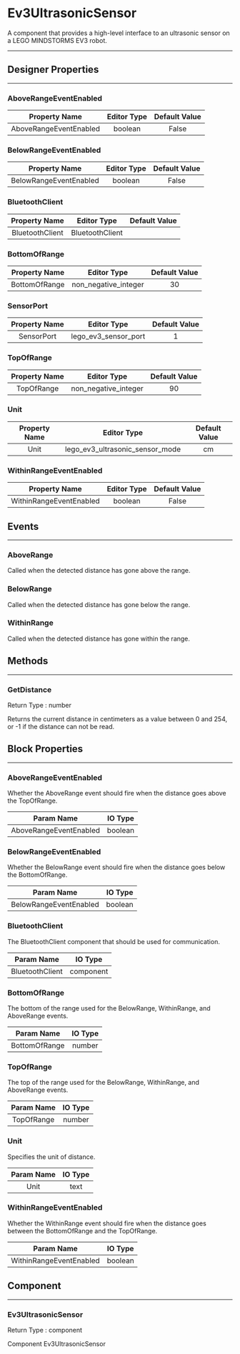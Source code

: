 <!--
  Copyright © 2013-2021 AIIE-ADL, All rights reserved
  Released under the Apache License, Version 2.0
  http://www.apache.org/licenses/LICENSE-2.0
-->

# Ev3UltrasonicSensor

A component that provides a high-level interface to an ultrasonic sensor on a LEGO MINDSTORMS EV3 robot.

---

## Designer Properties

---

### AboveRangeEventEnabled

|      Property Name     | Editor Type | Default Value |
| :--------------------: | :---------: | :-----------: |
| AboveRangeEventEnabled |   boolean   |     False     |

### BelowRangeEventEnabled

|      Property Name     | Editor Type | Default Value |
| :--------------------: | :---------: | :-----------: |
| BelowRangeEventEnabled |   boolean   |     False     |

### BluetoothClient

|  Property Name  |   Editor Type   | Default Value |
| :-------------: | :-------------: | :-----------: |
| BluetoothClient | BluetoothClient |               |

### BottomOfRange

| Property Name |      Editor Type     | Default Value |
| :-----------: | :------------------: | :-----------: |
| BottomOfRange | non_negative_integer |       30      |

### SensorPort

| Property Name |      Editor Type     | Default Value |
| :-----------: | :------------------: | :-----------: |
|   SensorPort  | lego_ev3_sensor_port |       1       |

### TopOfRange

| Property Name |      Editor Type     | Default Value |
| :-----------: | :------------------: | :-----------: |
|   TopOfRange  | non_negative_integer |       90      |

### Unit

| Property Name |           Editor Type           | Default Value |
| :-----------: | :-----------------------------: | :-----------: |
|      Unit     | lego_ev3_ultrasonic_sensor_mode |       cm      |

### WithinRangeEventEnabled

|      Property Name      | Editor Type | Default Value |
| :---------------------: | :---------: | :-----------: |
| WithinRangeEventEnabled |   boolean   |     False     |

## Events

---

### AboveRange

<div block-type = "component_event" component-selector = "Ev3UltrasonicSensor" event-selector = "AboveRange" id = "ev3ultrasonicsensor-aboverange"></div>

Called when the detected distance has gone above the range.

### BelowRange

<div block-type = "component_event" component-selector = "Ev3UltrasonicSensor" event-selector = "BelowRange" id = "ev3ultrasonicsensor-belowrange"></div>

Called when the detected distance has gone below the range.

### WithinRange

<div block-type = "component_event" component-selector = "Ev3UltrasonicSensor" event-selector = "WithinRange" id = "ev3ultrasonicsensor-withinrange"></div>

Called when the detected distance has gone within the range.

## Methods

---

### GetDistance

<div block-type = "component_method" component-selector = "Ev3UltrasonicSensor" method-selector = "GetDistance" id = "ev3ultrasonicsensor-getdistance"></div>

Return Type : number

Returns the current distance in centimeters as a value between 0 and 254, or -1 if the distance can not be read.

## Block Properties

---

### AboveRangeEventEnabled

<div block-type = "component_set_get" component-selector = "Ev3UltrasonicSensor" property-selector = "AboveRangeEventEnabled" property-type = "get" id = "get-ev3ultrasonicsensor-aboverangeeventenabled"></div>

<div block-type = "component_set_get" component-selector = "Ev3UltrasonicSensor" property-selector = "AboveRangeEventEnabled" property-type = "set" id = "set-ev3ultrasonicsensor-aboverangeeventenabled"></div>

Whether the AboveRange event should fire when the distance goes above the TopOfRange.

|       Param Name       | IO Type |
| :--------------------: | :-----: |
| AboveRangeEventEnabled | boolean |

### BelowRangeEventEnabled

<div block-type = "component_set_get" component-selector = "Ev3UltrasonicSensor" property-selector = "BelowRangeEventEnabled" property-type = "get" id = "get-ev3ultrasonicsensor-belowrangeeventenabled"></div>

<div block-type = "component_set_get" component-selector = "Ev3UltrasonicSensor" property-selector = "BelowRangeEventEnabled" property-type = "set" id = "set-ev3ultrasonicsensor-belowrangeeventenabled"></div>

Whether the BelowRange event should fire when the distance goes below the BottomOfRange.

|       Param Name       | IO Type |
| :--------------------: | :-----: |
| BelowRangeEventEnabled | boolean |

### BluetoothClient

<div block-type = "component_set_get" component-selector = "Ev3UltrasonicSensor" property-selector = "BluetoothClient" property-type = "get" id = "get-ev3ultrasonicsensor-bluetoothclient"></div>

<div block-type = "component_set_get" component-selector = "Ev3UltrasonicSensor" property-selector = "BluetoothClient" property-type = "set" id = "set-ev3ultrasonicsensor-bluetoothclient"></div>

The BluetoothClient component that should be used for communication.

|    Param Name   |  IO Type  |
| :-------------: | :-------: |
| BluetoothClient | component |

### BottomOfRange

<div block-type = "component_set_get" component-selector = "Ev3UltrasonicSensor" property-selector = "BottomOfRange" property-type = "get" id = "get-ev3ultrasonicsensor-bottomofrange"></div>

<div block-type = "component_set_get" component-selector = "Ev3UltrasonicSensor" property-selector = "BottomOfRange" property-type = "set" id = "set-ev3ultrasonicsensor-bottomofrange"></div>

The bottom of the range used for the BelowRange, WithinRange, and AboveRange events.

|   Param Name  | IO Type |
| :-----------: | :-----: |
| BottomOfRange |  number |

### TopOfRange

<div block-type = "component_set_get" component-selector = "Ev3UltrasonicSensor" property-selector = "TopOfRange" property-type = "get" id = "get-ev3ultrasonicsensor-topofrange"></div>

<div block-type = "component_set_get" component-selector = "Ev3UltrasonicSensor" property-selector = "TopOfRange" property-type = "set" id = "set-ev3ultrasonicsensor-topofrange"></div>

The top of the range used for the BelowRange, WithinRange, and AboveRange events.

| Param Name | IO Type |
| :--------: | :-----: |
| TopOfRange |  number |

### Unit

<div block-type = "component_set_get" component-selector = "Ev3UltrasonicSensor" property-selector = "Unit" property-type = "get" id = "get-ev3ultrasonicsensor-unit"></div>

<div block-type = "component_set_get" component-selector = "Ev3UltrasonicSensor" property-selector = "Unit" property-type = "set" id = "set-ev3ultrasonicsensor-unit"></div>

Specifies the unit of distance.

| Param Name | IO Type |
| :--------: | :-----: |
|    Unit    |   text  |

### WithinRangeEventEnabled

<div block-type = "component_set_get" component-selector = "Ev3UltrasonicSensor" property-selector = "WithinRangeEventEnabled" property-type = "get" id = "get-ev3ultrasonicsensor-withinrangeeventenabled"></div>

<div block-type = "component_set_get" component-selector = "Ev3UltrasonicSensor" property-selector = "WithinRangeEventEnabled" property-type = "set" id = "set-ev3ultrasonicsensor-withinrangeeventenabled"></div>

Whether the WithinRange event should fire when the distance goes between the BottomOfRange and the TopOfRange.

|        Param Name       | IO Type |
| :---------------------: | :-----: |
| WithinRangeEventEnabled | boolean |

## Component

---

### Ev3UltrasonicSensor

<div block-type = "component_component_block" component-selector = "Ev3UltrasonicSensor" id = "component-ev3ultrasonicsensor"></div>

Return Type : component

Component Ev3UltrasonicSensor

